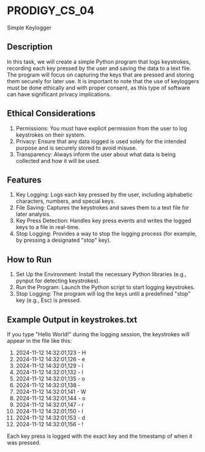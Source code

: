 # PRODIGY_CS_04
Simple Keylogger
## Description
In this task, we will create a simple Python program that logs keystrokes, recording each key pressed by the user and saving the data to a text file. The program will focus on capturing the keys that are pressed and storing them securely for later use. It is important to note that the use of keyloggers must be done ethically and with proper consent, as this type of software can have significant privacy implications.

## Ethical Considerations
1. Permissions: You must have explicit permission from the user to log keystrokes on their system.
2. Privacy: Ensure that any data logged is used solely for the intended purpose and is securely stored to avoid misuse.
3. Transparency: Always inform the user about what data is being collected and how it will be used.
   
## Features
1. Key Logging: Logs each key pressed by the user, including alphabetic characters, numbers, and special keys.
2. File Saving: Captures the keystrokes and saves them to a text file for later analysis.
3. Key Press Detection: Handles key press events and writes the logged keys to a file in real-time.
4. Stop Logging: Provides a way to stop the logging process (for example, by pressing a designated "stop" key).
   
## How to Run
1. Set Up the Environment: Install the necessary Python libraries (e.g., pynput for detecting keystrokes).
2. Run the Program: Launch the Python script to start logging keystrokes.
3. Stop Logging: The program will log the keys until a predefined "stop" key (e.g., Esc) is pressed.

## Example Output in keystrokes.txt
If you type "Hello World!" during the logging session, the keystrokes will appear in the file like this:

1. 2024-11-12 14:32:01,123 - H
2. 2024-11-12 14:32:01,126 - e
3. 2024-11-12 14:32:01,129 - l
4. 2024-11-12 14:32:01,132 - l
5. 2024-11-12 14:32:01,135 - o
6. 2024-11-12 14:32:01,138 -  
7. 2024-11-12 14:32:01,141 - W
8. 2024-11-12 14:32:01,144 - o
9. 2024-11-12 14:32:01,147 - r
10. 2024-11-12 14:32:01,150 - l
11. 2024-11-12 14:32:01,153 - d
12. 2024-11-12 14:32:01,156 - !

Each key press is logged with the exact key and the timestamp of when it was pressed.
